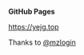 **GitHub Pages** <br />

<https://yejg.top>

Thanks to [@mzlogin](https://github.com/mzlogin/mzlogin.github.io)

